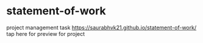 # statement-of-work
project management task
https://saurabhvk21.github.io/statement-of-work/ tap here for preview for project
